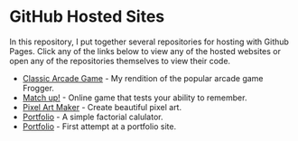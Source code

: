 # GitHub Hosted Sites

In this repository, I put together several repositories for hosting with Github Pages. Click any of the links below to view any of the hosted websites or open any of the repositories themselves to view their code.

  - [Classic Arcade Game](https://karenok.github.io/classic-arcade-game/) - My rendition of the popular arcade game Frogger.
  - [Match up!](https://karenok.github.io/match-up/) - Online game that tests your ability to remember.
- [Pixel Art Maker](http://karenok.github.io/pixel-art-maker/) - Create beautiful pixel art.
- [Portfolio](http://karenok.github.io/factorial-calulator/) - A simple factorial calulator.
- [Portfolio](http://karenok.github.io/portfolio/) - First attempt at a portfolio site.

